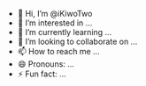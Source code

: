 - 👋 Hi, I’m @iKiwoTwo
- 👀 I’m interested in ...
- 🌱 I’m currently learning ...
- 💞️ I’m looking to collaborate on ...
- 📫 How to reach me ...
- 😄 Pronouns: ...
- ⚡ Fun fact: ...

<!---
iKiwoTwo/iKiwoTwo is a ✨ special ✨ repository because its `README.md` (this file) appears on your GitHub profile.
You can click the Preview link to take a look at your changes.
--->
